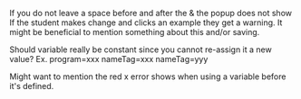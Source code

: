 If you do not leave a space before and after the & the popup does not show
If the student makes change and clicks an example they get a warning. It might be beneficial to mention something about this and/or saving.

Should variable really be constant since you cannot re-assign it a new value?
Ex. program=xxx
nameTag=xxx
nameTag=yyy

Might want to mention the red x error shows when using a variable before it's defined.





